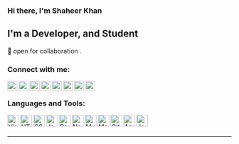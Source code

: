 ### Hi there, I'm Shaheer Khan 

## I'm a Developer, and Student



👯 open for collaboration .

### Connect with me:

[<img align="left" alt="internet" width="22px" src="https://github.com/shahirk48/shahirk48/blob/master/raw/images/icons/internet.png" />][website]
[<img align="left" alt="YouTube" width="22px" src="https://github.com/shahirk48/shahirk48/blob/master/raw/images/icons/youtube.png" />][youtube]
[<img align="left" alt="Twitter" width="22px" src="https://github.com/shahirk48/shahirk48/blob/master/raw/images/icons/twitter.png" />][twitter]
[<img align="left" alt="LinkedIn" width="22px" src="https://github.com/shahirk48/shahirk48/blob/master/raw/images/icons/linkedin.png" />][linkedin]
[<img align="left" alt="Instagram" width="22px" src="https://github.com/shahirk48/shahirk48/blob/master/raw/images/icons/instagram.png" />][instagram]
[<img align="left" alt="coedepen" width="22px" src="https://github.com/shahirk48/shahirk48/blob/master/raw/images/icons/codepen.png" />][codepen]
[<img align="left" alt="gmail" width="22px" src="https://github.com/shahirk48/shahirk48/blob/master/raw/images/icons/gmail.png" />][gmail]
[<img align="left" alt="behance" width="22px" src="https://github.com/shahirk48/shahirk48/blob/master/raw/images/icons/behance.png" />][behance]

<br />

### Languages and Tools:

<img align="left" alt="Visual Studio Code" width="26px" src="https://github.com/shahirk48/shahirk48/blob/master/raw/images/icons/visual-studio.png" />
<img align="left" alt="HTML5" width="26px" src="https://github.com/shahirk48/shahirk48/blob/master/raw/images/icons/html.png" />
<img align="left" alt="CSS3" width="26px" src="https://github.com/shahirk48/shahirk48/blob/master/raw/images/icons/css-3.png" />
<img align="left" alt="JavaScript" width="26px" src="https://github.com/shahirk48/shahirk48/blob/master/raw/images/icons/js.png" />
<img align="left" alt="React" width="26px" src="https://github.com/shahirk48/shahirk48/blob/master/raw/images/icons/structure.png" />
<img align="left" alt="Node.js" width="26px" src="https://github.com/shahirk48/shahirk48/blob/master/raw/images/icons/node-js.png" />
<img align="left" alt="MySQL" width="26px" src="https://github.com/shahirk48/shahirk48/blob/master/raw/images/icons/mysql.png" />
<img align="left" alt="MongoDB" width="26px" src="https://github.com/shahirk48/shahirk48/blob/master/raw/images/icons/database.png" />
<img align="left" alt="Git" width="26px" src="https://github.com/shahirk48/shahirk48/blob/master/raw/images/icons/git.png" />
<img align="left" alt="Android" width="26px" src="https://github.com/shahirk48/shahirk48/blob/master/raw/images/icons/android.png" />
<img align="left" alt="Java" width="26px" src="https://github.com/shahirk48/shahirk48/blob/master/raw/images/icons/java.png" />

<br />
<br />


---


[website]: https://shahirk48.github.io
[twitter]: https://twitter.com/ssh_kh
[youtube]: https://www.youtube.com/channel/UCZRSLRiYX0hQRrIRfwU2sDg
[instagram]: https://www.instagram.com/k.shr__
[linkedin]: https://www.linkedin.com/in/shaheer-khan-02907315a
[codepen]: https://codepen.io/ShahirK
[gmail]: mailto:mhmmdmsk@gmail.com
[behance]: https://www.behance.net/shaheerkhan4

